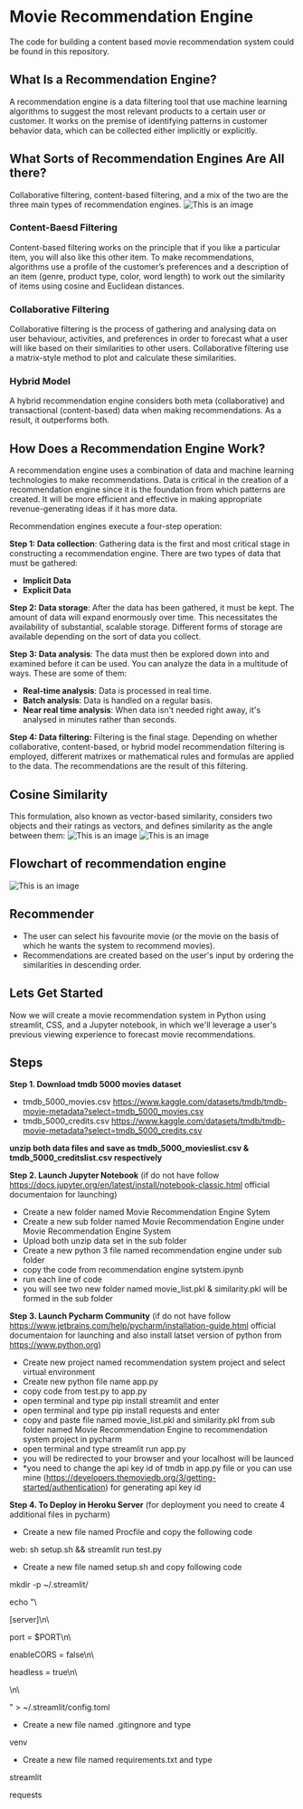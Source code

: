 # Movie Recommendation Engine
The code for building a content based movie recommendation system could be found in this repository.

## **What Is a Recommendation Engine?**
A recommendation engine is a data filtering tool that use machine learning algorithms to suggest the most relevant products to a certain user or customer. It works on the premise of identifying patterns in customer behavior data, which can be collected either implicitly or explicitly.

## **What Sorts of Recommendation Engines Are All there?**
Collaborative filtering, content-based filtering, and a mix of the two are the three main types of recommendation engines.
![This is an image](https://miro.medium.com/max/1300/1*a1JCAwOr5_TVJWlzg44BKg.png)

### **Content-Baesd Filtering**
Content-based filtering works on the principle that if you like a particular item, you will also like this other item. To make recommendations, algorithms use a profile of the customer’s preferences and a description of an item (genre, product type, color, word length) to work out the similarity of items using cosine and Euclidean distances. 

### **Collaborative Filtering**
Collaborative filtering is the process of gathering and analysing data on user behaviour, activities, and preferences in order to forecast what a user will like based on their similarities to other users. Collaborative filtering use a matrix-style method to plot and calculate these similarities.

### **Hybrid Model**
A hybrid recommendation engine considers both meta (collaborative) and transactional (content-based) data when making recommendations. As a result, it outperforms both.

## **How Does a Recommendation Engine Work?**
A recommendation engine uses a combination of data and machine learning technologies to make recommendations. Data is critical in the creation of a recommendation engine since it is the foundation from which patterns are created. It will be more efficient and effective in making appropriate revenue-generating ideas if it has more data.

Recommendation engines execute a four-step operation:

**Step 1: Data collection**: Gathering data is the first and most critical stage in constructing a recommendation engine. 
There are two types of data that must be gathered:
- **Implicit Data** 
- **Explicit Data**

**Step 2: Data storage**: After the data has been gathered, it must be kept. The amount of data will expand enormously over time. This necessitates the availability of substantial, scalable storage. Different forms of storage are available depending on the sort of data you collect.

**Step 3: Data analysis**: The data must then be explored down into and examined before it can be used. You can analyze the data in a multitude of ways. These are some of them:
- **Real-time analysis**: Data is processed in real time.
- **Batch analysis**: Data is handled on a regular basis.
- **Near real time analysis**: When data isn't needed right away, it's analysed in minutes rather than seconds.

**Step 4: Data filtering:** Filtering is the final stage. Depending on whether collaborative, content-based, or hybrid model recommendation filtering is employed, different matrixes or mathematical rules and formulas are applied to the data. The recommendations are the result of this filtering.

## **Cosine Similarity**
This formulation, also known as vector-based similarity, considers two objects and their ratings as vectors, and defines similarity as the angle between them:
![This is an image](https://www.machinelearningplus.com/wp-content/uploads/2018/10/soft-cosine.png)
![This is an image](https://wikimedia.org/api/rest_v1/media/math/render/svg/0a4c9a778656537624a3303e646559a429868863)

## **Flowchart of recommendation engine**
![This is an image](https://www.analyticsvidhya.com/wp-content/uploads/2015/08/3.jpg)

## **Recommender**
- The user can select his favourite movie (or the movie on the basis of which he wants the system to recommend movies).
- Recommendations are created based on the user's input by ordering the similarities in descending order.

## **Lets Get Started**
Now we will create a movie recommendation system in Python using streamlit, CSS, and a Jupyter notebook, in which we'll leverage a user's previous viewing experience to forecast movie recommendations.

## **Steps**
**Step 1. Download tmdb 5000 movies dataset**
- tmdb_5000_movies.csv
https://www.kaggle.com/datasets/tmdb/tmdb-movie-metadata?select=tmdb_5000_movies.csv
- tmdb_5000_credits.csv
https://www.kaggle.com/datasets/tmdb/tmdb-movie-metadata?select=tmdb_5000_credits.csv

**unzip both data files and save as tmdb_5000_movieslist.csv & tmdb_5000_creditslist.csv respectively**

**Step 2. Launch Jupyter Notebook** (if do not have follow https://docs.jupyter.org/en/latest/install/notebook-classic.html official documentaion for launching)
- Create a new folder named Movie Recommendation Engine Sytem
- Create a new sub folder named Movie Recommendation Engine under Movie Recommendation Engine System
- Upload both unzip data set in the sub folder
- Create a new python 3 file named recommendation engine under sub folder
- copy the code from recommendation engine sytstem.ipynb
- run each line of code
- you will see two new folder named movie_list.pkl & similarity.pkl will be formed in the sub folder  

**Step 3. Launch Pycharm Community** (if do not have follow https://www.jetbrains.com/help/pycharm/installation-guide.html official documentaion for launching and also install latset version of python from https://www.python.org)
- Create new project named recommendation system project and select virtual environment
- Create new python file name app.py
- copy code from test.py to app.py
- open terminal and type pip install streamlit and enter
- open terminal and type pip install requests and enter
- copy and paste file named movie_list.pkl and similarity.pkl from sub folder named Movie Recommendation Engine to recommendation system project in pycharm
- open terminal and type streamlit run app.py
- you will be redirected to your browser and your localhost will be launced
- *you need to change the api key id of tmdb in app.py file or you can use mine (https://developers.themoviedb.org/3/getting-started/authentication) for generating api key id

**Step 4. To Deploy in Heroku Server** (for deployment you need to create 4 additional files in pycharm)
- Create a new file named Procfile and copy the following code 

web: sh setup.sh && streamlit run test.py

- Create a new file named setup.sh and copy following code

mkdir -p ~/.streamlit/

echo  "\

[server]\n\

port = $PORT\n\

enableCORS = false\n\

headless = true\n\

\n\

" > ~/.streamlit/config.toml

- Create a new file named .gitingnore and type

venv

- Create a new file named requirements.txt and type 

streamlit

requests

